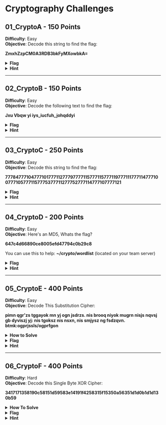 # Cryptography Challenges

## 01_CryptoA - 150 Points  
**Difficulty**: Easy  
**Objective**: Decode this string to find the flag:

**ZmxhZzpCM0A3RDB3bkFyMXowbkA=**  
<details>
  <summary><strong>Flag</strong></summary>
	  B3@7D0wnAr1z0n@
</details>
<details>
  <summary><strong>Hint</strong></summary>
	  What encoding ends with <strong>=</strong>?
</details>

----------

## 02_CryptoB - 150 Points  
**Difficulty**: Easy  
**Objective**: Decode the following text to find the flag:

**Jxu Vbqw yi iys_iucfuh_johqddyi**  
<details>
  <summary><strong>Flag</strong></summary>
	  sic_semper_tyrannis
</details>
<details>
  <summary><strong>Hint</strong></summary>
	  Shift Cipher
</details>

----------

## 03_CryptoC - 250 Points  
**Difficulty**: Easy  
**Objective**: Decode this string to find the flag:

**77784777104777101777112777977771157771157771197771117771147771007771057771157775377711277752777114777107777121**  
<details>
  <summary><strong>Flag</strong></summary>
	  Thepasswordis5p4rky
</details>
<details>
  <summary><strong>Hint</strong></summary>
	  What has the highest frequency?
</details>

----------

## 04_CryptoD - 200 Points  
**Difficulty**: Easy  
**Objective**: Here's an MD5, Whats the flag?

<strong>647c4d66890ce8005efd47794c0b29c8</strong>

You can use this to help: <strong>~/crypto/wordlist</strong> (located on your team server)  
<details>
  <summary><strong>Flag</strong></summary>
	  westcampusisbestcampus
</details>
<details>
  <summary><strong>Hint</strong></summary>
	  John the Ripper
</details>

----------

## 05_CryptoE - 400 Points  
**Difficulty**: Easy  
**Objective**: Decode This Substitution Cipher:

**pimn qgr'zs tggayok mn yj ogn jsdrzs. nis brooq niyok mugrn nisjs nqvsj gb dyviszj yj: nis tgoksz nis nsxn, nis smjysz ng fsdzqvn. btmk:ogprjssls/ogprfgon**  
<details>
  <summary><strong>How to Solve</strong></summary>
	  Look for words that seem to make sense in context. 1 letter words are "i" or "a"; 2 letter words are "of", "or", "on", "in", "an", "at", etc.; 3 letter words are "the", "are", "and", "can", "not", etc. Decrypt these words to understand the context. For example, "nis" is repeated quite a bit. In context, it makes sense for this to translate to "the". n->t, i->h, s->e. "btmk" could easily be seen as "flag". If it's not apparent, we'll look at another example just to show the thought process. We know n->t, so "mn" must be "at". Now we know m->a. Given "pimn", we know "imn" translates to "hat" so we have 'p'hat. Similar words include "that" and "what". We know "t" so it must be "w". Continue through this process to decode the whole phrase.
</details>
<details>
  <summary><strong>Flag</strong></summary>
	  nowuseeme/nowudont
</details>
<details>
  <summary><strong>Hint</strong></summary>
	  Paragraph is in english.

Look for common words / letters.
</details>

----------

## 06_CryptoF - 400 Points  
**Difficulty**: Hard  
**Objective**: Decode this Single Byte XOR Cipher:

**3417171358190c58151d59583e14191f4258315f15350a56351d1d0b1d1d130b59**  
<details>
  <summary><strong>How To Solve</strong></summary>
	  The string is encrypted using XOR. This means <message> XOR <key> = <ciphertext>. To decrypt, <ciphertext> XOR <key> = <message>; it also means <ciphertext> XOR <message> = <key>. You can do this by hand, but don't. Try different single character keys until you get something that looks like normal text. Another way to do this is to look for repeating characters. In this ciphertext, "1717" are two bytes next to each other. This can be "oo", "ee", "tt", etc. Try guessing the keys based on that.
</details>
<details>
  <summary><strong>Flag</strong></summary>
	  I'mMr.Meeseeks!
</details>
<details>
  <summary><strong>Hint</strong></summary>
	  Try different single character keys until you get something that looks like normal text.

Start with a lowercase letter
</details>
